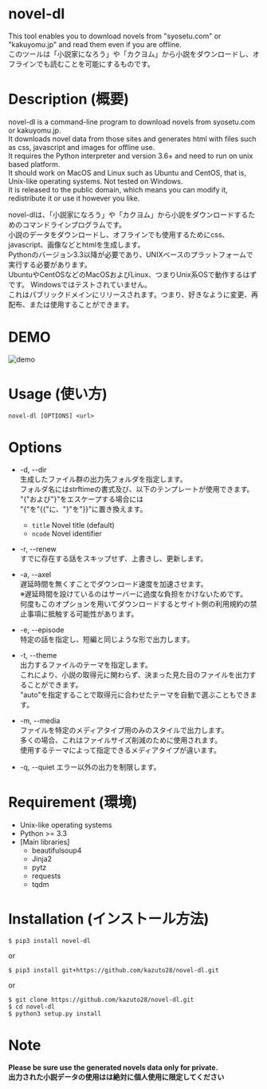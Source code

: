 # novel-dl
This tool enables you to download novels from "syosetu.com" or "kakuyomu.jp" and read them even if you are offline.  
このツールは「小説家になろう」や「カクヨム」から小説をダウンロードし、オフラインでも読むことを可能にするものです。

# Description (概要)

novel-dl is a command-line program to download novels from syosetu.com or kakuyomu.jp.  
It downloads novel data from those sites and generates html with files such as css, javascript and images for offline use.  
It requires the Python interpreter and version 3.6+ and need to run on unix based platform.  
It should work on MacOS and Linux such as Ubuntu and CentOS, that is, Unix-like operating systems. Not tested on Windows.  
It is released to the public domain, which means you can modify it, redistribute it or use it however you like.  


novel-dlは、「小説家になろう」や「カクヨム」から小説をダウンロードするためのコマンドラインプログラムです。  
小説のデータをダウンロードし、オフラインでも使用するためにcss、javascript、画像などとhtmlを生成します。  
Pythonのバージョン3.3以降が必要であり、UNIXベースのプラットフォームで実行する必要があります。  
UbuntuやCentOSなどのMacOSおよびLinux、つまりUnix系OSで動作するはずです。 Windowsではテストされていません。  
これはパブリックドメインにリリースされます。つまり、好きなように変更、再配布、または使用することができます。  

# DEMO
![demo](https://raw.github.com/wiki/kazuto28/novel-dl/images/novel-dl_DEMO.gif)

# Usage (使い方)
    novel-dl [OPTIONS] <url>

# Options
- -d, --dir  
    生成したファイル群の出力先フォルダを指定します。  
    フォルダ名にはstrftimeの書式及び、以下のテンプレートが使用できます。  
    "{"および"}"をエスケープする場合には  
    "{"を"{{"に、"}"を"}}"に置き換えます。
  - `title` Novel title (default)  
  - `ncode` Novel identifier

- -r, --renew  
    すでに存在する話をスキップせず、上書きし、更新します。  

- -a, --axel  
    遅延時間を無くすことでダウンロード速度を加速させます。  
    ※遅延時間を設けているのはサーバーに過度な負担をかけないためです。  
    何度もこのオプションを用いてダウンロードするとサイト側の利用規約の禁止事項に抵触する可能性があります。  

- -e, --episode <episode num>  
    特定の話を指定し、短編と同じような形で出力します。  

- -t, --theme <theme name>  
    出力するファイルのテーマを指定します。  
    これにより、小説の取得元に関わらず、決まった見た目のファイルを出力することができます。  
    "auto"を指定することで取得元に合わせたテーマを自動で選ぶこともできます。  

- -m, --media <media type>  
    ファイルを特定のメディアタイプ用のみのスタイルで出力します。  
    多くの場合、これはファイルサイズ削減のために使用されます。  
    使用するテーマによって指定できるメディアタイプが違います。  

- -q, --quiet
    エラー以外の出力を制限します。

# Requirement (環境)

- Unix-like operating systems
- Python >= 3.3
- [Main libraries]
    - beautifulsoup4
    - Jinja2
    - pytz
    - requests
    - tqdm

# Installation (インストール方法)

```
$ pip3 install novel-dl
```
or
```
$ pip3 install git+https://github.com/kazuto28/novel-dl.git
```
or
```
$ git clone https://github.com/kazuto28/novel-dl.git
$ cd novel-dl
$ python3 setup.py install
```
# Note
**Please be sure use the generated novels data only for private.**  
**出力された小説データの使用はは絶対に個人使用に限定してください**  
